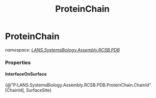 ﻿---
title: ProteinChain
---

# ProteinChain
_namespace: [LANS.SystemsBiology.Assembly.RCSB.PDB](N-LANS.SystemsBiology.Assembly.RCSB.PDB.html)_





### Properties

#### InterfaceOnSurface
{@"P:LANS.SystemsBiology.Assembly.RCSB.PDB.ProteinChain.ChainId"[ChainId], SurfaceSite}

